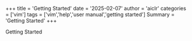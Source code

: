 +++
title = 'Getting Started'
date = '2025-02-07'
author = 'aiclr'
categories = ['vim']
tags = ['vim','help','user manual','getting started']
Summary = 'Getting Started'
+++

Getting Started